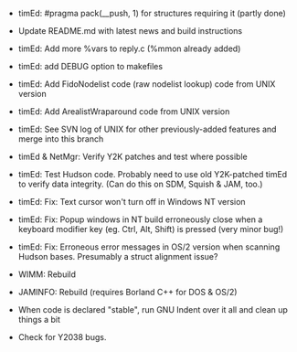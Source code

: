 - timEd: #pragma pack(__push, 1) for structures requiring it
  (partly done)

- Update README.md with latest news and build instructions

- timEd: Add more %vars to reply.c (%mmon already added)

- timEd: add DEBUG option to makefiles

- timEd: Add FidoNodelist code (raw nodelist lookup) code from UNIX version

- timEd: Add ArealistWraparound code from UNIX version

- timEd: See SVN log of UNIX for other previously-added features and merge
  into this branch

- timEd & NetMgr: Verify Y2K patches and test where possible

- timEd: Test Hudson code. Probably need to use old Y2K-patched timEd to
  verify data integrity. (Can do this on SDM, Squish & JAM, too.)

- timEd: Fix: Text cursor won't turn off in Windows NT version

- timEd: Fix: Popup windows in NT build erroneously close when a keyboard
  modifier key (eg. Ctrl, Alt, Shift) is pressed (very minor bug!)

- timEd: Fix: Erroneous error messages in OS/2 version when scanning Hudson
  bases. Presumably a struct alignment issue?

- WIMM: Rebuild

- JAMINFO: Rebuild (requires Borland C++ for DOS & OS/2)

- When code is declared "stable", run GNU Indent over it all and clean up
  things a bit

- Check for Y2038 bugs.
